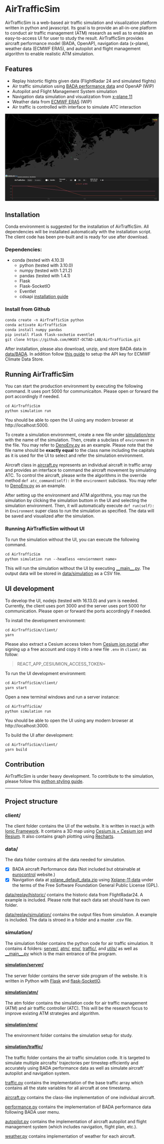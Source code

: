 # AirTrafficSim

AirTrafficSim is a web-based air traffic simulation and visualization platform written in python and javascript. Its goal is to provide an all-in-one platform to conduct air traffic management (ATM) research as well as to enable an easy-to-access UI for user to study the result. AirTrafficSim provides aircraft performance model (BADA, OpenAP), navigation data (x-plane), weather data (ECMWF ERA5), and autopilot and flight management algorithm to enable realistic ATM simulation.

## Features

- Replay histortic flights given data (FlightRadar 24 and simulated flights)
- Air traffic simulation using [BADA performance data](https://www.eurocontrol.int/model/bada) and OpenAP (WIP)
- Autopilot and Flight Management System simulation
- Navigation data simulation and visualization from [x-plane 11](https://developer.x-plane.com/docs/data-development-documentation/)
- Weather data from [ECMWF ERA5](https://cds.climate.copernicus.eu/cdsapp#!/dataset/reanalysis-era5-pressure-levels?tab=overview) (WIP)
- Air traffic is controlled with interface to simulate ATC interaction

![AirTrafficSim](doc/images/AirTrafficSim.png)

## Installation

Conda environment is suggested for the installation of AirTrafficSim. All dependencies will be installated automatically with the installation script. The client code has been pre-built and is ready for use after download.

### Dependencies:

- conda (tested with 4.10.3)
  - python (tested with 3.10.0)
  - numpy (tested with 1.21.2)
  - pandas (tested with 1.4.1)
  - Flask
  - Flask-SocketIO
  - Eventlet
  - cdsapi [installation guide](https://cds.climate.copernicus.eu/api-how-to)

### Install from Github

```
conda create -n AirTrafficSim python
conda activate AirTrafficSim
conda install numpy pandas
pip install Flask flask-socketio eventlet
git clone https://github.com/HKUST-OCTAD-LAB/AirTrafficSim.git
```

After installation, please also download, unzip, and store BADA data in [data/BADA](data/BADA/). In addition follow [this guide](https://cds.climate.copernicus.eu/api-how-to) to setup the API key for ECMWF Climate Data Store.


## Running AirTrafficSim

You can start the production environment by executing the following command. It uses port 5000 for communicaiton. Please open or forward the port accordingly if needed.

```
cd AirTrafficSim
python simulation run
```

You should be able to open the UI using any modern browser at http://localhost:5000.

To create a simulation environment, create a new file under [simulation/env](simulation/env/) with the name of the simulation. Then, create a subclass of `environment` in the file. You may refer to [DenoEnv.py](simulation/env/DemoEnv.py) as an example. Please note that the file name should be **exactly equal** to the class name including the capitals as it is used for the UI to select and refer the simulation environment.

Aircraft class in [aircraft.py](simulation/traffic/aircraft.py) represents an individual aircraft in traffic array and provides an interface to command the aircraft movement by simulating ATC. To control the aircraft, please write the algorithms in the override method `def atc_command(self):` in the `environment` subclass. You may refer to [DenoEnv.py](simulation/env/DemoEnv.py) as an example.

After setting up the environment and ATM algorithms, you may run the simulation by clicking the simulation buttom in the UI and selecting the simulation environment. Then, it will automatically execute `def run(self):` in `Environment` super class to run the simulation as specified. The data will be saved and visualized after the simulation.

### Running AirTrafficSim without UI

To run the simulation without the UI, you can execute the following command. 

```
cd AirTrafficSim
python simulation run --headless <enviornment name>
```

This will run the simulation without the UI by executing [\_\_main\_\_.py](simulation/__main__.py). The output data will be stored in [data/simulation](data/simulation/) as a CSV file.

## UI development

To develop the UI, nodejs (tested with 16.13.0) and yarn is needed. Currently, the client uses port 3000 and the server uses port 5000 for communication. Please open or forward the ports accordingly if needed. 

To install the development environment: 

```
cd AirTrafficSim/client/
yarn
```

Please also extract a Cesium access token from  [Cesium ion portal](https://cesium.com/platform/cesium-ion/) after signing up a free account and copy it into a new file `.env` in `client/` as follow:
>REACT_APP_CESIUMION_ACCESS_TOKEN=

To run the UI development environment:

```
cd AirTrafficSim/client/
yarn start
```

Open a new terminal windows and run a server instance:

```
cd AirTrafficSim/
python simulation run
```

You should be able to open the UI using any modern browser at http://localhost:3000.

To build the UI after development:

```
cd AirTrafficSim/client/
yarn build
```

## Contribution

AirTrafficSim is under heavy development. To contribute to the simulation, please follow this [python styling guide](https://hackmd.io/@ChrisNguyenAE/By-NM-x6t).

---

## Project structure

### client/

The client folder contains the UI of the website. It is written in react.js with [Ionic Framework](https://ionicframework.com/). It contains a 3D map using [Cesium.js + Cesium ion](https://cesium.com/) and [Resium](https://resium.reearth.io/). It also contains graph plotting using [Recharts](https://recharts.org/en-US/).

### data/

The data folder contrains all the data needed for simulation.

- [x] BADA aircraft Performance data (Not included but obtainable at [eurocontrol](https://www.eurocontrol.int/model/bada) website.)
- [x] Navigation data at [xplane_default_data.zip](data/nav/xplane_default_data.zip) using [Xplane-11 data](https://developer.x-plane.com/docs/data-development-documentation/) under the terms of the Free Software Foundation General Public License (GPL).

[data/replay/historic/](data/replay/historic/) contains the historic data from FlightRadar24. A example is included. Please note that each data set should have its own folder.

[data/replay/simulation/](data/replay/simulation/) contains the output files from simulation. A example is included. The data is stroed in a folder and a master .csv file.


### simulation/

The simulation folder contains the python code for air traffic simulation. It contains 4 folders: [server/](simulation/server/), [atm/](simulation/atm/), [env/](simulation/env/), [traffic/](simulation/traffic/), and  [utils/](simulation/utils/) as well as [\_\_main\_\_.py](simulation/__main__.py) which is the main entrance of the program.

#### [simulation/server/](simulation/server/)

The server folder contains the server side program of the website. It is written in Python with [Flask](https://flask.palletsprojects.com/en/2.0.x/) and [flask-SocketIO](https://flask-socketio.readthedocs.io/en/latest/index.html).
#### [simulation/atm/](simulation/atm/)

The atm folder contains the simulation code for air traffic management (ATM) and air traffic controller (ATC). This will be the research focus to improve existing ATM strategies and algorithm.

#### [simulation/env/](simulation/env/)

The environment folder contains the simulation setup for study.

#### [simulation/traffic/](simulation/traffic/)

The traffic folder contains the air traffic simulation code. It is targeted to simulate multiple aircrafts' trajectories per timestep efficiently and accurately using BADA performance data as well as simulate aircraft' autopilot and navigation system. 

[traffic.py](simulation/traffic/traffic.py) contains the implementation of the base traffic array which contains all the state variables for all aircraft at one timestamp. 

[aircraft.py](simulation/traffic/aircraft.py) contains the class-like implementation of one individual aircraft. 

[performance.py](simulation/traffic/performance.py) contains the implementation of BADA performance data following BADA user menu. 

[autopilot.py](simulation/traffic/autopilot.py) contains the implementation of aircraft autopilot and flight management system (which includes navigation, flight plan, etc.). 

[weather.py](simulation/traffic/weather.py) contains implementation of weather for each aircraft.
